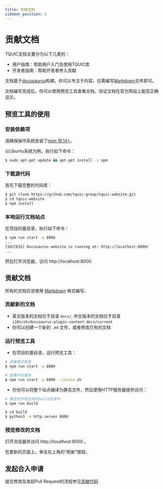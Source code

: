 ```yaml
---
title: 贡献文档
sidebar_position: 2
---
```


# 贡献文档

TQUIC文档主要分为以下几类别：
- 用户指南：帮助用户入门及使用TQUIC库
- 开发者指南：帮助开发者参入贡献

文档基于[docusaurus](https://docusaurus.io/docs/installation)构建。你可以专注于内容，仅需编写[Markdown](https://guides.github.com/features/Mastering-markdown/)文件即可。

文档编写完成后，你可以使用预览工具查看文档，验证文档在官方网站上能否正确显示。


## 预览工具的使用

### 安装依赖项

请确保操作系统安装了[npm 16.14+](https://docs.npmjs.com/downloading-and-installing-node-js-and-npm)。

以Ubuntu系统为例，执行如下命令：

```bash
$ sudo apt-get update && apt-get install -y npm
```

### 下载源代码

首先下载完整的代码库：

```bash
$ git clone https://github.com/tquic-group/tquic-website.git
$ cd tquic-website
$ npm install
```

### 本地运行文档站点

在项目的基目录，执行如下命令：

```bash
$ npm run start -p 8000
...
[SUCCESS] Docusaurus website is running at: http://localhost:8000/
...
```

然后打开浏览器，访问 http://localhost:8000.


## 贡献文档

所有的文档应该使用 [Markdown](https://guides.github.com/features/mastering-markdown/) 格式编写。


### 贡献新的文档

- 英文版本的文档位于目录 `docs/`, 中文版本的文档位于目录 `i18n/zh/docusaurus-plugin-content-docs/current`
- 你可以创建一个新的 `.md` 文件，或者修改已有的文档


### 运行预览工具

- 在项目的基目录，运行预览工具：

```bash
# 查看英文版本
$ npm run start -p 8000

# 查看中文版本
$ npm run start -p 8000 --locale zh
```

- 你也可以将整个站点编译为静态文件，然后使用HTTP服务器提供访问：

```bash
# 静态文件将生成在build目录中
$ npm run build

$ cd build
$ python3 -m http.server 8000
```


### 预览修改的文档

打开浏览器并访问 http://localhost:8000 。

在更新的页面上，单击右上角的“刷新”按钮。



## 发起合入申请

提交修改及发起Pull Request的流程参见[贡献代码](./contribute_codes/#guide-of-submitting-pr-to-github)

